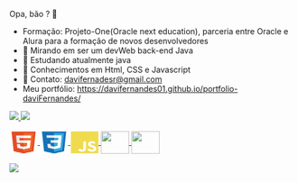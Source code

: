 Opa, bão ? 👋

- Formação: Projeto-One(Oracle next education), parceria entre Oracle e Alura para a formação de novos desenvolvedores
- 🔭 Mirando em ser um devWeb back-end Java
- 📙 Estudando atualmente java
- 📙 Conhecimentos em Html, CSS e Javascript
- 💬 Contato: davifernadesr@gmail.com 
- Meu portfólio:  https://davifernandes01.github.io/portfolio-daviFernandes/

<div >
  <a href="https://github.com/DaviFernandes01">
  <img height="180em" src="https://github-readme-stats.vercel.app/api?username=DaviFernandes01&show_icons=true&theme=dark&include_all_commits=true&count_private=true"/>
  <img height="180em" src="https://github-readme-stats.vercel.app/api/top-langs/?username=DaviFernandes01&layout=compact&langs_count=7&theme=dark"/>
</div>
  
  
  <div style="display: inline_block"><br>
  <img align="center"  height="40" width="50" src="https://raw.githubusercontent.com/devicons/devicon/master/icons/html5/html5-original.svg">
  <img align="center"  height="40" width="50" src="https://raw.githubusercontent.com/devicons/devicon/master/icons/css3/css3-original.svg">
  <img align="center"  height="40" width="50" src="https://raw.githubusercontent.com/devicons/devicon/master/icons/javascript/javascript-plain.svg">
   <img align="center"  height="40" width="50" src="https://cdn.jsdelivr.net/gh/devicons/devicon/icons/java/java-original-wordmark.svg"/>
    <img align="center"  height="40" width="50" src="https://cdn.jsdelivr.net/gh/devicons/devicon/icons/mysql/mysql-original-wordmark.svg"/>
         

</div>
  
 <div>
   <br>
   <a href="https://api.whatsapp.com/send?phone=5534998733098" target="_Blank"><img heigth="200" width="200" src="https://img.shields.io/badge/WhatsApp-25D366?style=for-the-badge&logo=whatsapp&logoColor=white" target="_Blank"></a>
  </div>
